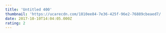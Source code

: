 ```yaml
---
title: 'Untitled 400'
thumbnail: 'https://ucarecdn.com/1810ee84-7e36-425f-96e2-76889cbeaed7/'
date: 2017-10-10T14:04:05.000Z
rating: 2
---
```

